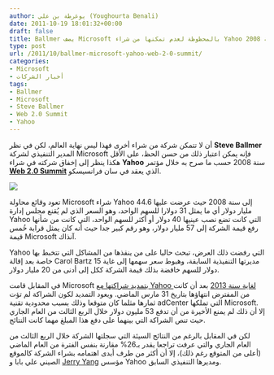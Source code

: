 ```yaml
---
author: يوغرطة بن علي (Youghourta Benali)
date: 2011-10-19 18:01:32+00:00
draft: false
title: Ballmer يصف Microsoft بالمحظوظة لعدم تمكنها من شراء Yahoo سنة 2008
type: post
url: /2011/10/ballmer-microsoft-yahoo-web-2-0-summit/
categories:
- Microsoft
- أخبار الشركات
tags:
- Ballmer
- Microsoft
- Steve Ballmer
- Web 2.0 Summit
- Yahoo
---
```


أن لا تتمكن شركة من شراء أخرى فهذا ليس نهاية العالم، لكن في نظر **Steve Ballmer** المدير التنفيذي لشركة Microsoft فإنه يمكن اعتبار ذلك من حسن الحظ، على الأقل هكذا ينظر إلى إخفاق شركته في شراء **Yahoo** سنة 2008 حسب ما صرح به خلال مؤتمر **[Web 2.0 Summit](http://mashable.com/2011/10/18/microsoft-ceo-steve-ballmer-on-not-buying-yahoo-sometimes-youre-lucky/)** الذي يعقد في سان فرانسيسكو.




[![](https://www.it-scoop.com/wp-content/uploads/2011/10/steve-ballmer-microsoft-web2-0-summit.jpg)
](https://www.it-scoop.com/wp-content/uploads/2011/10/steve-ballmer-microsoft-web2-0-summit.jpg)




تعود وقائع محاولة Microsoft شراء Yahoo إلى سنة 2008 حيث عرضت عليها 44.6 مليار دولار أي ما يمثل 31 دولارا للسهم الواحد، وهو السعر الذي لم يُقنع مجلس إدارة Yahoo التي كانت تضع نصب عينيها 40 دولار أو أكثر للسهم الواحد، التي كانت من شأنها رفع قيمة الشركة إلى 57 مليار دولار، وهو رقم كبير جدا حيث أنه كان يمثل قرابة خُمس قيمة Microsoft آنذاك.




Yahoo التي رفضت ذلك العرض، تبحث حاليا على من ينقذها من المشاكل التي تتخبط بها خاصة بعد إقالة Carol Bartz مديرتها التنفيذية السابقة، وهبوط سعر سهمها إلى غاية 15 دولار للسهم خافضة بذلك قيمة الشركة ككل إلى أدنى من 20 مليار دولار.




في المقابل قامت Microsoft [بتمديد شراكتها مع Yahoo لغاية سنة 2013](http://news.cnet.com/8301-1023_3-20122193-93/microsoft-extends-revenue-guarantees-to-yahoo/?tag=mncol) بعد أن كانت من المفترض انتهاؤها بتاريخ 31 مارس الماضي. ويعود التمديد لكون الشراكة لم تؤت ثمارها مثلما كان متوقعا وذلك بسبب محدودية تقنية adCenter التي تملكها Microsoft. إلا أن ذلك لم يمنع الأخيرة من أن تدفع 53 مليون دولار خلال الربع الثالث من العام الجاري حيث تنص الشراكة التي بينهما على دفع هذا المبلغ مهما كانت النتائج.




لكن في المقابل بالرغم من النتائج السيئة التي سجلتها الشركة خلال الربع الثالث من العام الجاري والتي عرفت تراجعا يقدر بـ26% مقارنة بنفس الفترة من العام الماضي (أعلى من المتوقع رغم ذلك)، إلا أن أكثر من طرف أبدى اهتمامه بشراء الشركة كالموقع الصيني علي بابا و [Jerry Yang](http://www.reuters.com/article/2011/10/09/us-yahoo-idUSTRE7981P220111009) مؤسس Yahoo ومديرها التنفيذي السابق.



